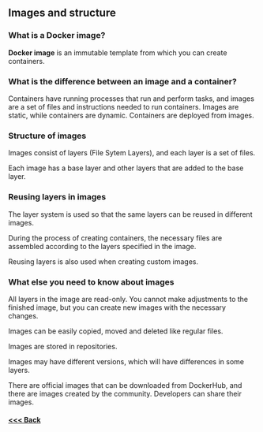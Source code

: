 ## Images and structure

### What is a Docker image?

**Docker image** is an immutable template from which you can create containers.

### What is the difference between an image and a container?

Containers have running processes that run and perform tasks, and images are a set of files and instructions needed to run containers. Images are static, while containers are dynamic. Containers are deployed from images.

### Structure of images

Images consist of layers (File Sytem Layers), and each layer is a set of files.

Each image has a base layer and other layers that are added to the base layer.

### Reusing layers in images

The layer system is used so that the same layers can be reused in different images.

During the process of creating containers, the necessary files are assembled according to the layers specified in the image.

Reusing layers is also used when creating custom images.

### What else you need to know about images

All layers in the image are read-only. You cannot make adjustments to the finished image, but you can create new images with the necessary changes.

Images can be easily copied, moved and deleted like regular files.

Images are stored in repositories.

Images may have different versions, which will have differences in some layers.

There are official images that can be downloaded from DockerHub, and there are images created by the community. Developers can share their images.

#### [<<< Back](/Summary.md)
